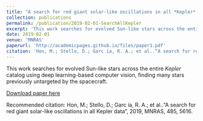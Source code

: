 ```yaml
---
title: "A search for red giant solar-like oscillations in all *Kepler* data"
collection: publications
permalink: /publication/2019-02-01-SearchAllKepler
excerpt: 'This work searches for evolved Sun-like stars across the entire *Kepler* catalog using deep learning-based computer vision, finding many stars previously untargeted by the spacecraft.'
date: 2019-02-01
venue: 'MNRAS'
paperurl: 'http://academicpages.github.io/files/paper1.pdf'
citation: 'Hon, M.; Stello, D.; Garc ́ıa, R. A.; et al..“A search for red giant solar-like oscillations in all Kepler data”, 2019, MNRAS, 485, 5616'
---
```

This work searches for evolved Sun-like stars across the entire *Kepler* catalog using deep learning-based computer vision, finding many stars previously untargeted by the spacecraft.

[Download paper here](https://arxiv.org/pdf/1903.00115)

Recommended citation: Hon, M.; Stello, D.; Garc ́ıa, R. A.; et al..“A search for red giant solar-like oscillations in all Kepler data”, 2019, MNRAS, 485, 5616.
